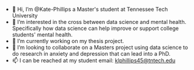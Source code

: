 - 👋 Hi, I’m @Kate-Phillips a Master's student at Tennessee Tech University 
- 👀 I’m interested in the cross between data science and mental health. 
    Specifically how data science can help improve or support college students' mental health.
- 🌱 I’m currently working on my thesis project.
- 💞️ I’m looking to collaborate on a Masters project using data science to do research in anxiety and depression that can lead into a PhD. 
- 📫 I can be reached at my student email: klphillips45@tntech.edu

<!---
Kate-Phillips/Kate-Phillips is a ✨ special ✨ repository because its `README.md` (this file) appears on your GitHub profile.
You can click the Preview link to take a look at your changes.
--->
